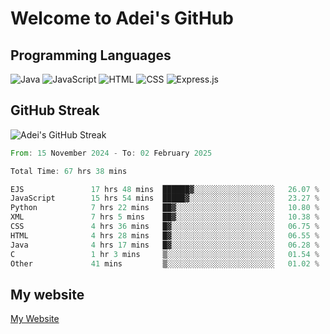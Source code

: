 # Welcome to Adei's GitHub

## Programming Languages
![Java](https://img.shields.io/badge/Java-007396?style=flat-square&logo=java&logoColor=white)
![JavaScript](https://img.shields.io/badge/JavaScript-F7DF1E?style=flat-square&logo=javascript&logoColor=black)
![HTML](https://img.shields.io/badge/HTML-E34F26?style=flat-square&logo=html5&logoColor=white)
![CSS](https://img.shields.io/badge/CSS-1572B6?style=flat-square&logo=css3&logoColor=white)
![Express.js](https://img.shields.io/badge/Express.js-000000?style=flat-square&logo=express&logoColor=white)


## GitHub Streak
![Adei's GitHub Streak](https://github-readme-streak-stats.herokuapp.com/?user=AdeiTamayo&hide_border=true)

<!--START_SECTION:waka-->

```rust
From: 15 November 2024 - To: 02 February 2025

Total Time: 67 hrs 38 mins

EJS               17 hrs 48 mins  ██████▓░░░░░░░░░░░░░░░░░░   26.07 %
JavaScript        15 hrs 54 mins  █████▓░░░░░░░░░░░░░░░░░░░   23.27 %
Python            7 hrs 22 mins   ██▓░░░░░░░░░░░░░░░░░░░░░░   10.80 %
XML               7 hrs 5 mins    ██▓░░░░░░░░░░░░░░░░░░░░░░   10.38 %
CSS               4 hrs 36 mins   █▓░░░░░░░░░░░░░░░░░░░░░░░   06.75 %
HTML              4 hrs 28 mins   █▓░░░░░░░░░░░░░░░░░░░░░░░   06.55 %
Java              4 hrs 17 mins   █▓░░░░░░░░░░░░░░░░░░░░░░░   06.28 %
C                 1 hr 3 mins     ▒░░░░░░░░░░░░░░░░░░░░░░░░   01.54 %
Other             41 mins         ▒░░░░░░░░░░░░░░░░░░░░░░░░   01.02 %
```

<!--END_SECTION:waka-->

## My website
[My Website](https://adei.eus)


